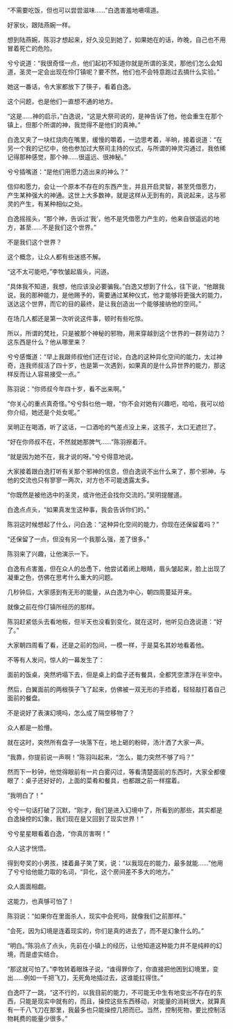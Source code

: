 “不需要吃饭，但也可以尝尝滋味……”白逸害羞地嗫嚅道。

好家伙，跟陆燕婉一样。

想到陆燕婉，陈羽才想起来，好久没见到她了，如果她在的话，昨晚，自己也不用冒着死亡的危险。

兮兮说道：“我很奇怪一点，他们起初不知道你就是所谓的圣灵，那他们怎么会知道，圣灵一定会出现在伶仃镇呢？要不然，他们也不会特意跑过去搞什么实验。”

她这一番话，令大家都放下了筷子，看着白逸。

这个问题，也是他们一直想不通的地方。

“这是……神的启示，”白逸说，“这是大祭司说的，是神告诉了他，他会重生在那个镇上，但那个所谓的神，我觉得不是他们的真神。”

白逸又夹了一块红烧肉在嘴里，缓慢的嚼着，一边思考着，半晌，接着说道：“在另一个我的记忆中，他也参加过大祭司主持的仪式，与所谓的神灵沟通过，我依稀记得那种感觉，那个神……很遥远、很神秘。”

兮兮插嘴道：“是他们用愿力造出来的神么？”

信仰和愿力，会让一个原本不存在的东西产生，并且开启灵智，甚至凭借愿力， 产生某种强大的神通。这世上大多数神，就是这样从无到有的，真说起来，这与邪灵的产生，有某种相似之处。

白逸摇摇头，“那个神，告诉过‘我’，他不是凭借愿力产生的，他来自很遥远的地方，甚至……不是我们这个世界。”

不是我们这个世界？

这个概念，让众人都有些迷惑不解。

“这不太可能吧，”李牧皱起眉头，问道。

“具体我不知道，我想，他应该没必要骗我。”白逸又想到了什么，往下说，“他跟我说，我的那种能力，是他赐予的，需要通过某种仪式，他才能够将更强大的能力，送达这个世界，而它的目的最终，是让我创造出一个能够接纳他的空间。”

在场几人都还是第一次听说这件事，顿时有些吃惊。

所以，所谓的梵社，只是被那个神秘的邪物，用来穿越到这个世界的一群劳动力？这东西是什么？他从哪里来？

兮兮感慨道：“早上我跟师叔他们还在讨论，白逸的这种异化空间的能力，太过神奇，连我师叔活了四十岁，也是第一次遇到，如果真的是什么异世界的能力，那这样反而让人容易接受一点。”

陈羽说：“你师叔今年四十岁，看不出来啊。”

“你关心的重点真奇怪。”兮兮斜乜他一眼，“你不会对她有兴趣吧，哈哈，我可以给你介绍，她还是个处女呢。”

吴明正在喝酒，听了这话，一口酒呛的气差点没上来，这孩子，太口无遮拦了。

“好在你师叔不在，不然就她那脾气……”陈羽擦着汗。

“就是因为她不在，我才说的呀。”兮兮得意地说。

大家接着跟白逸打听有关那个邪神的信息，但白逸说不出什么来了，那个邪神，与他的交流也只有寥寥一两次，对方也不可能透露太多。

“你既然是被他选中的圣灵，或许他还会找你交流的。”吴明提醒道。

白逸点点头，“如果真发生这种事，我会告诉你们的。”

陈羽这时候想起了什么，问白逸：“这种异化空间的能力，你现在还保留着吗？”

“还保留了一点，但没有另一个我那么强，差了很多。”

陈羽来了兴趣，让他演示一下。

白逸有点害羞，但在众人的怂恿下，他尝试着闭上眼睛，眉头皱起来，脸上出现了凝重之色，仿佛在思考什么重大的问题。

几秒钟后，大家感到有无形的能量，从白逸为中心，朝四周蔓延开来。

就像之前在伶仃镇所经历的那样。

陈羽赶紧低头去看地板，但半天也没看到变化，就在这时，他听见白逸说道：“好了。”

大家朝四周看了看，还是之前的包间，一模一样，于是莫名其妙地看着他。

不等有人发问，惊人的一幕发生了：

面前的饭桌，突然坍塌下去，但是桌上的盘子还有餐具，全都凭空漂浮在半空中。

然后，白翼面前的两根筷子飞了起来，仿佛被一双无形的手捂着，轻轻敲打着自己面前的餐盘。

不是说好了表演幻境吗，怎么成了隔空移物了？

众人都是一脸懵。

就在这时，突然所有盘子一块落下在，地上砸的粉碎，汤汁洒了大家一声。

“我靠，你提前说一声啊！”陈羽叫起来，“怎么，能力突然不够了吗？”

然而下一秒钟，他觉得眼前有一片白雾闪过，等看清楚面前的东西时，大家全都傻眼了：桌子还好好的，上面的菜肴和餐具，也都跟之前一样摆着。

“我明白了！”

兮兮一句话打破了沉默，“刚才，我们是进入幻境中了，所看到的那些，其实都是白逸操控的幻象，我们现在是又回到了现实世界！”

兮兮星星眼看着白逸，“你真厉害啊！”

众人这才恍悟。

得到夸奖的小男孩，揉着鼻子笑了笑，说：“以我现在的能力，最多就能……”他用了兮兮给他能力取的名词，“异化，这个房间差不多大的地方。”

众人面面相觑。

这能力，也真够可怕了！

陈羽说：“如果你在里面杀人，现实中会死吗，就像我们之前那样。”

“会死，因为幻境是连着现实的，你们是真的进去了，而不是幻象什么的。”

“明白。”陈羽点了点头，先前在小镇上的经历，让他知道这种能力并不是纯粹的幻境，而是虚实结合。

“那这就可怕了。”李牧转着眼珠子说，“谁得罪你了，你直接把他困到幻境里，变出……例如一千把飞刀，无死角地插过去，这谁能扛得住。”

白逸吓了一跳，“这不行的，以我目前的能力，不可能无中生有地变出不存在的东西，只能是现实中就有的，而且，操控这些东西移动，对能量的消耗很大，就算真有一千八飞刀在那里，我最多也只能操控几把而已。当然，控制死物，要比控制活物耗费的能量少很多。”
